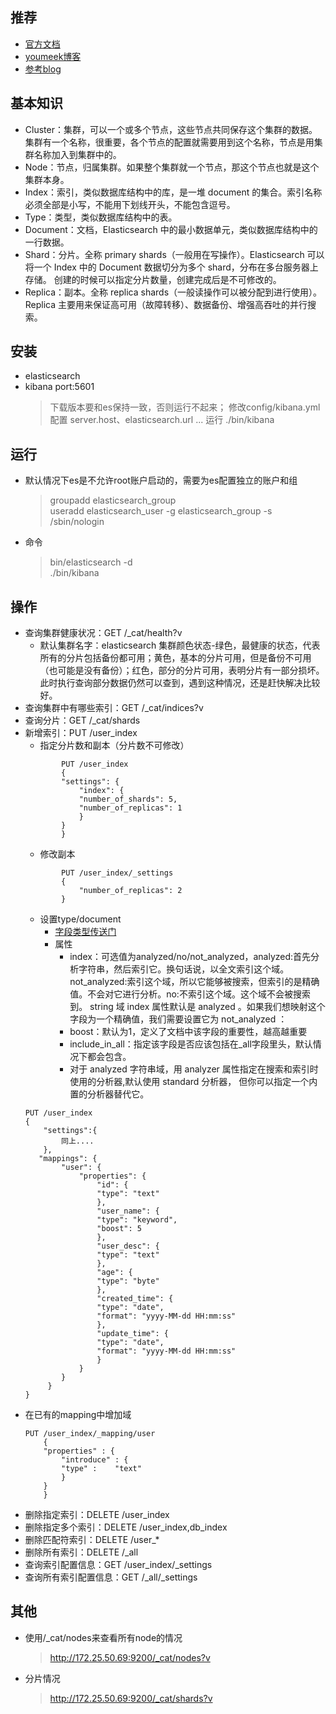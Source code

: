 ## 推荐
- [官方文档](https://www.elastic.co/guide/cn/elasticsearch/guide/current/getting-started.html)   
- [youmeek博客](http://www.youmeek.com/category/elasticsearch/)   
- [参考blog](https://blog.csdn.net/ghost_leader/article/details/79023222)    
## 基本知识
- Cluster：集群，可以一个或多个节点，这些节点共同保存这个集群的数据。集群有一个名称，很重要，各个节点的配置就需要用到这个名称，节点是用集群名称加入到集群中的。
- Node：节点，归属集群。如果整个集群就一个节点，那这个节点也就是这个集群本身。
- Index：索引，类似数据库结构中的库，是一堆 document 的集合。索引名称必须全部是小写，不能用下划线开头，不能包含逗号。
- Type：类型，类似数据库结构中的表。
- Document：文档，Elasticsearch 中的最小数据单元，类似数据库结构中的一行数据。
- Shard：分片。全称 primary shards（一般用在写操作）。Elasticsearch 可以将一个 Index 中的 Document 数据切分为多个 shard，分布在多台服务器上存储。
    创建的时候可以指定分片数量，创建完成后是不可修改的。
- Replica：副本。全称 replica shards（一般读操作可以被分配到进行使用）。Replica 主要用来保证高可用（故障转移）、数据备份、增强高吞吐的并行搜索。
## 安装
- elasticsearch
- kibana port:5601
    > 下载版本要和es保持一致，否则运行不起来；
    > 修改config/kibana.yml配置 server.host、elasticsearch.url ...
    > 运行 ./bin/kibana  

## 运行
- 默认情况下es是不允许root账户启动的，需要为es配置独立的账户和组   
    > groupadd elasticsearch_group    
    > useradd elasticsearch_user -g elasticsearch_group -s /sbin/nologin  
- 命令 
    > bin/elasticsearch -d     
    > ./bin/kibana  
## 操作
- 查询集群健康状况：GET /_cat/health?v
    - 默认集群名字：elasticsearch
     集群颜色状态-绿色，最健康的状态，代表所有的分片包括备份都可用；黄色，基本的分片可用，但是备份不可用（也可能是没有备份）；红色，部分的分片可用，表明分片有一部分损坏。此时执行查询部分数据仍然可以查到，遇到这种情况，还是赶快解决比较好。
- 查询集群中有哪些索引：GET /_cat/indices?v
- 查询分片：GET /_cat/shards
- 新增索引：PUT /user_index
    - 指定分片数和副本（分片数不可修改）
    ```
            PUT /user_index
            {
            "settings": {
                "index": {
                "number_of_shards": 5,
                "number_of_replicas": 1
                }
            }
            }
    ```     
    - 修改副本
    ```
            PUT /user_index/_settings
            {
                "number_of_replicas": 2
            }
    ```
    - 设置type/document
        - [字段类型传送门](https://www.elastic.co/guide/cn/elasticsearch/guide/current/mapping-intro.html)
        - 属性
            - index：可选值为analyzed/no/not_analyzed，analyzed:首先分析字符串，然后索引它。换句话说，以全文索引这个域。
              not_analyzed:索引这个域，所以它能够被搜索，但索引的是精确值。不会对它进行分析。no:不索引这个域。这个域不会被搜索到。
              string 域 index 属性默认是 analyzed 。如果我们想映射这个字段为一个精确值，我们需要设置它为 not_analyzed ：
             - boost：默认为1，定义了文档中该字段的重要性，越高越重要
             - include_in_all：指定该字段是否应该包括在_all字段里头，默认情况下都会包含。
            - 对于 analyzed 字符串域，用 analyzer 属性指定在搜索和索引时使用的分析器,默认使用 standard 分析器， 但你可以指定一个内置的分析器替代它。
    ```
    PUT /user_index
    {
        "settings":{
            同上....
        },
       "mappings": {
            "user": {
                "properties": {
                    "id": {
                    "type": "text"
                    },
                    "user_name": {
                    "type": "keyword",
                    "boost": 5
                    },
                    "user_desc": {
                    "type": "text"
                    },
                    "age": {
                    "type": "byte"
                    },
                    "created_time": {
                    "type": "date",
                    "format": "yyyy-MM-dd HH:mm:ss"
                    },
                    "update_time": {
                    "type": "date",
                    "format": "yyyy-MM-dd HH:mm:ss"
                    }
                }
            }
         }
    }
    
    ```
- 在已有的mapping中增加域
    ```
    PUT /user_index/_mapping/user
        {
        "properties" : {
            "introduce" : {
            "type" :    "text"
            }
        }
        }
    ```
- 删除指定索引：DELETE /user_index
- 删除指定多个索引：DELETE /user_index,db_index
- 删除匹配符索引：DELETE /user_*
- 删除所有索引：DELETE /_all
- 查询索引配置信息：GET /user_index/_settings
- 查询所有索引配置信息：GET /_all/_settings
## 其他
- 使用/_cat/nodes来查看所有node的情况
    > http://172.25.50.69:9200/_cat/nodes?v
- 分片情况
    > http://172.25.50.69:9200/_cat/shards?v
